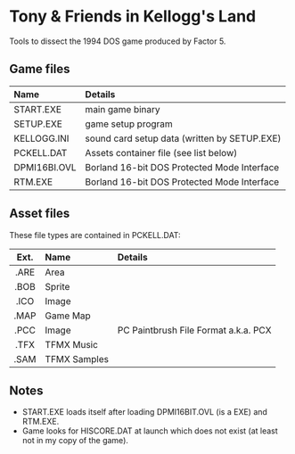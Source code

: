 # Tony &amp; Friends in Kellogg's Land
Tools to dissect the 1994 DOS game produced by Factor 5.


## Game files

| Name | Details |
|:-----|:------|
| START.EXE    | main game binary                             |
| SETUP.EXE    | game setup program                           |
| KELLOGG.INI  | sound card setup data (written by SETUP.EXE) |
| PCKELL.DAT   | Assets container file (see list below)       |
| DPMI16BI.OVL | Borland 16-bit DOS Protected Mode Interface  |
| RTM.EXE      | Borland 16-bit DOS Protected Mode Interface  |


## Asset files

These file types are contained in PCKELL.DAT:

| Ext. | Name | Details |
|:----:|:-----|:--------|
| .ARE | Area         | |
| .BOB | Sprite       | |
| .ICO | Image        | |
| .MAP | Game Map     | |
| .PCC | Image        | PC Paintbrush File Format a.k.a. PCX |
| .TFX | TFMX Music   | |
| .SAM | TFMX Samples | |

## Notes

- START.EXE loads itself after loading DPMI16BIT.OVL (is a EXE) and RTM.EXE.
- Game looks for HISCORE.DAT at launch which does not exist (at least not in my copy of the game).
